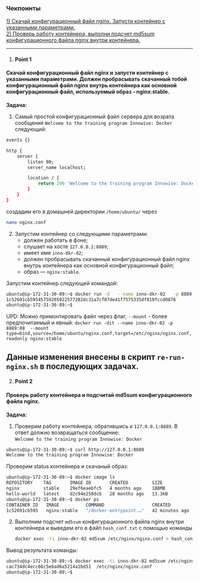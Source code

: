### Чекпоинты

[1) Скачай конфигурационный файл nginx. Запусти контейнер с указанными параметрами.](#Point-1)  
[2) Проверь работу контейнера, выполни подсчет md5sum конфигурационного файла nginx внутри контейнера.](#Point-2)  

---

1. #### Point 1  
#### Скачай конфигурационный файл nginx и запусти контейнер с указанными параметрами. Должен пробрасывать скачанный тобой конфигурационный файл nginx внутрь контейнера как основной конфигурационный файл, используемый образ - nginx:stable.  
   **Задача:**  
   1. Самый простой конфигурационный файл сервера для возрата сообщения
   `Welcome to the training program Innowise: Docker` следующий:

```bash
events {}

http {
    server {
        listen 80;
        server_name localhost;

        location / {
            return 200 'Welcome to the training program Innowise: Docker';
        }
    }
}
```
создадим его в домашней директории `/home/ubuntu/` через 
```bash
nano nginx.conf
```

   2. Запустим контейнер со следующими параметрами:  
      - должен работать в фоне;  
      - слушает на хосте `127.0.0.1:8889`;  
      - имеет имя `inno-dkr-02`;  
      - должен пробрасывать скачанный конфигурационный файл nginx внутрь контейнера как основной конфигурационный файл;  
      - образ — `nginx:stable`.
      
Запустим контейнер следующей командой:

```bash
ubuntu@ip-172-31-30-89:~$ docker run -d   --name inno-dkr-02   -p 8889:80   -v /home/ubuntu/nginx.conf:/etc/nginx/nginx.conf:ro   nginx:stable
1c52691cb59545759205022577282dc31a7cf07de41f7575335df810fccd0876
ubuntu@ip-172-31-30-89:~$
```
UPD: Можно примонтировать файл через флаг, `--mount` - более предпочитаемый и явный:
`docker run -dit --name inno-dkr-02 -p 8889:80  --mount type=bind,source=/home/ubuntu/nginx.conf,target=/etc/nginx/nginx.conf,readonly nginx:stable`

Данные изменения внесены в скрипт `re-run-nginx.sh`  в последующих задачах.
---

2. #### Point 2  
#### Проверь работу контейнера и подсчитай md5sum конфигурационного файла nginx.  
   **Задача:**  
   1. Проверим работу контейнера, обратившись к `127.0.0.1:8889`. В ответ должно возвращаться сообщение:  
      `Welcome to the training program Innowise: Docker`
```bash
ubuntu@ip-172-31-30-89:~$ curl http://127.0.0.1:8889
Welcome to the training program Innowise: Docker
```      
Проверим status контейнера и скачаный образ: 
```bash
ubuntu@ip-172-31-30-89:~$ docker image ls
REPOSITORY    TAG       IMAGE ID       CREATED         SIZE
nginx         stable    29ef6eaebfc5   4 months ago    188MB
hello-world   latest    d2c94e258dcb   20 months ago   13.3kB
ubuntu@ip-172-31-30-89:~$ docker ps
CONTAINER ID   IMAGE          COMMAND                  CREATED          STATUS          PORTS                                     NAMES
1c52691cb595   nginx:stable   "/docker-entrypoint.…"   42 minutes ago   Up 42 minutes   0.0.0.0:8889->80/tcp, [::]:8889->80/tcp   inno-dkr-02
```

   2. Выполним подсчет `md5sum` конфигурационного файла nginx внутри контейнера и выведем его в файл `hash_conf.txt` с помощью команды  
      ```bash
      docker exec -ti inno-dkr-02 md5sum /etc/nginx/nginx.conf > hash_conf.txt && cat hash_conf.txt
      ```
Вывод результата команды:      
```bash
ubuntu@ip-172-31-30-89:~$ docker exec -ti inno-dkr-02 md5sum /etc/nginx/nginx.conf > hash_conf.txt && cat hash_conf.txt
cac734dc4ecc66c5e6ad6a5214a1bd51  /etc/nginx/nginx.conf
ubuntu@ip-172-31-30-89:~$
```